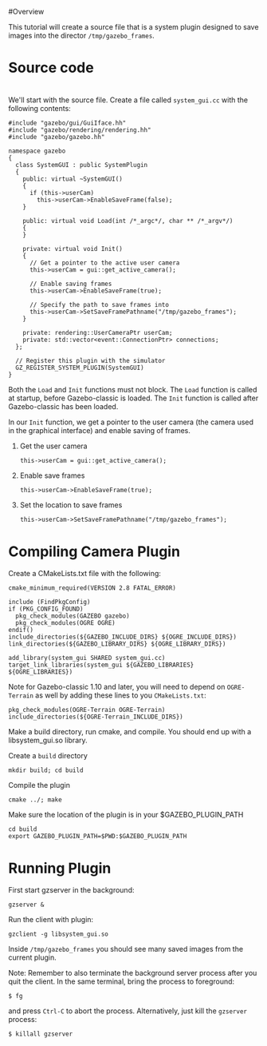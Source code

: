 #Overview

This tutorial will create a source file that is a system plugin designed to save images into the director `/tmp/gazebo_frames`.

# Source code
#
We'll start with the source file. Create a file called `system_gui.cc` with the following contents:

~~~
#include "gazebo/gui/GuiIface.hh"
#include "gazebo/rendering/rendering.hh"
#include "gazebo/gazebo.hh"

namespace gazebo
{
  class SystemGUI : public SystemPlugin
  {
    public: virtual ~SystemGUI()
    {
      if (this->userCam)
        this->userCam->EnableSaveFrame(false);
    }

    public: virtual void Load(int /*_argc*/, char ** /*_argv*/)
    {
    }

    private: virtual void Init()
    {
      // Get a pointer to the active user camera
      this->userCam = gui::get_active_camera();

      // Enable saving frames
      this->userCam->EnableSaveFrame(true);

      // Specify the path to save frames into
      this->userCam->SetSaveFramePathname("/tmp/gazebo_frames");
    }

    private: rendering::UserCameraPtr userCam;
    private: std::vector<event::ConnectionPtr> connections;
  };

  // Register this plugin with the simulator
  GZ_REGISTER_SYSTEM_PLUGIN(SystemGUI)
}
~~~

Both the `Load` and `Init` functions must not block. The `Load` function is called at startup, before Gazebo-classic is loaded. The `Init` function is called after Gazebo-classic has been loaded.

In our `Init` function, we get a pointer to the user camera (the camera used in the graphical interface) and enable saving of frames.

1.  Get the user camera

        this->userCam = gui::get_active_camera();
2.  Enable save frames

        this->userCam->EnableSaveFrame(true);
3.  Set the location to save frames

        this->userCam->SetSaveFramePathname("/tmp/gazebo_frames");

# Compiling Camera Plugin

Create a CMakeLists.txt file with the following:

~~~
cmake_minimum_required(VERSION 2.8 FATAL_ERROR)

include (FindPkgConfig)
if (PKG_CONFIG_FOUND)
  pkg_check_modules(GAZEBO gazebo)
  pkg_check_modules(OGRE OGRE)
endif()
include_directories(${GAZEBO_INCLUDE_DIRS} ${OGRE_INCLUDE_DIRS})
link_directories(${GAZEBO_LIBRARY_DIRS} ${OGRE_LIBRARY_DIRS})

add_library(system_gui SHARED system_gui.cc)
target_link_libraries(system_gui ${GAZEBO_LIBRARIES} ${OGRE_LIBRARIES})
~~~

Note for Gazebo-classic 1.10 and later, you will need to depend on `OGRE-Terrain` as well by adding these lines to you `CMakeLists.txt`:

~~~
pkg_check_modules(OGRE-Terrain OGRE-Terrain)
include_directories(${OGRE-Terrain_INCLUDE_DIRS})
~~~

Make a build directory, run cmake, and compile. You should end up with a libsystem_gui.so library.

Create a `build` directory

~~~
mkdir build; cd build
~~~

Compile the plugin

~~~
cmake ../; make
~~~

Make sure the location of the plugin is in your $GAZEBO_PLUGIN_PATH

~~~
cd build
export GAZEBO_PLUGIN_PATH=$PWD:$GAZEBO_PLUGIN_PATH
~~~

# Running Plugin

First start gzserver in the background:

~~~
gzserver &
~~~

Run the client with plugin:

~~~
gzclient -g libsystem_gui.so
~~~

Inside `/tmp/gazebo_frames` you should see many saved images from the current plugin.


Note: Remember to also terminate the background server process after you quit the client. In the same terminal, bring the process to foreground:

~~~
$ fg
~~~

and press `Ctrl-C` to abort the process. Alternatively, just kill the `gzserver` process:

~~~
$ killall gzserver
~~~
